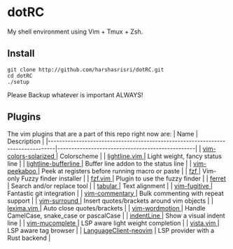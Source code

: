 dotRC
=====

My shell environment using Vim + Tmux + Zsh.

Install
-------
~~~
git clone http://github.com/harshasrisri/dotRC.git
cd dotRC
./setup
~~~

Please Backup whatever is important ALWAYS!

Plugins
-------
The vim plugins that are a part of this repo right now are:
| Name                                                                           | Description                                     |
|--------------------------------------------------------------------------------|-------------------------------------------------|
| [vim-colors-solarized ](https://github.com/altercation/vim-colors-solarized )  | Colorscheme                                     |
| [lightline.vim        ](https://github.com/itchyny/lightline.vim            )  | Light weight, fancy status line                 |
| [lightline-bufferline ](https://github.com/mengelbrecht/lightline-bufferline)  | Buffer line addon to the status line            |
| [vim-peekaboo         ](https://github.com/junegunn/vim-peekaboo            )  | Peek at registers before running macro or paste |
| [fzf                  ](https://github.com/junegunn/fzf                     )  | Vim-only Fuzzy finder installer                 |
| [fzf.vim              ](https://github.com/junegunn/fzf.vim                 )  | Plugin to use the fuzzy finder                  |
| [ferret               ](https://github.com/wincent/ferret                   )  | Search and/or replace tool                      |
| [tabular              ](https://github.com/godlygeek/tabular                )  | Text alignment                                  |
| [vim-fugitive         ](https://github.com/tpope/vim-fugitive               )  | Fantastic git integration                       |
| [vim-commentary       ](https://github.com/tpope/vim-commentary             )  | Bulk commenting with repeat support             |
| [vim-surround         ](https://github.com/tpope/vim-surround               )  | Insert quotes/brackets around vim objects       |
| [lexima.vim           ](https://github.com/cohama/lexima.vim                )  | Auto close quotes/brackets                      |
| [vim-wordmotion       ](https://github.com/chaoren/vim-wordmotion           )  | Handle CamelCase, snake_case or pascalCase      |
| [indentLine           ](https://github.com/Yggdroot/indentLine              )  | Show a visual indent line                       |
| [vim-mucomplete       ](https://github.com/lifepillar/vim-mucomplete        )  | LSP aware light weight completion               |
| [vista.vim            ](https://github.com/liuchengxu/vista.vim             )  | LSP aware tag browser                           |
| [LanguageClient-neovim](https://github.com/autozimu/LanguageClient-neovim   )  | LSP provider with a Rust backend                |

